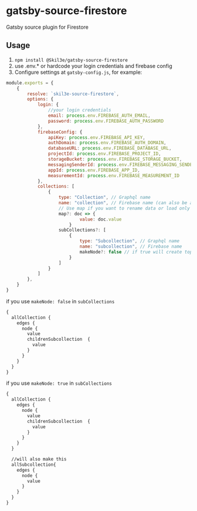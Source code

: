 # gatsby-source-firestore
Gatsby source plugin for Firestore

## Usage
1. ```npm install @Skil3e/gatsby-source-firestore```
2. use .env.* or hardcode your login credentials and firebase config
3. Configure settings at ```gatsby-config.js```, for example:
```js
module.exports = {
    {
        resolve: `skil3e-source-firestore`,
        options: {
            login: {
                //your login credentials
                email: process.env.FIREBASE_AUTH_EMAIL,
                password: process.env.FIREBASE_AUTH_PASSWORD
            },
            firebaseConfig: {
                apiKey: process.env.FIREBASE_API_KEY,
                authDomain: process.env.FIREBASE_AUTH_DOMAIN,
                databaseURL: process.env.FIREBASE_DATABASE_URL,
                projectId: process.env.FIREBASE_PROJECT_ID,
                storageBucket: process.env.FIREBASE_STORAGE_BUCKET,
                messagingSenderId: process.env.FIREBASE_MESSAGING_SENDER_ID,
                appId: process.env.FIREBASE_APP_ID,
                measurementId: process.env.FIREBASE_MEASUREMENT_ID
            },
            collections: [
                {
                    type: "Collection", // Graphql name
                    name: "collection", // Firebase name (can also be a path for a specific subcollection  eg: "collection/documentID/subCollection")
                    // Use map if you want to rename data or load only partial data
                    map?: doc => {
                            value: doc.value
                        }
                    subCollections?: [
                        {
                            type: "Subcollection", // Graphql name
                            name: "subcollection", // Firebase name
                            makeNode?: false // if true will create top level node
                        }
                    ]
                }
            ]
        },
    }
}
```
if you use ```makeNode: false``` in ```subCollections```
```graphql
{
  allCollection {
    edges {
      node {
        value
        childrenSubcollection  {
          value
        }
      }
    }
  }
}
```
if you use ```makeNode: true``` in ```subCollections```
```graphql
{
  allCollection {
    edges {
      node {
        value
        childrenSubcollection  {
          value
        }
      }
    }
  }

  //will also make this
  allSubcollection{
    edges {
      node {
        value 
      }
    }
  }
}
